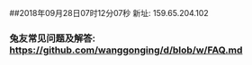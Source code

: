 ##2018年09月28日07时12分07秒 新址: 159.65.204.102
### 兔友常见问题及解答: https://github.com/wanggonging/d/blob/w/FAQ.md
